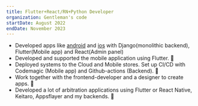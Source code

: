 ```yaml
---
title: Flutter+React/RN+Python Developer
organization: Gentleman's code
startDate: August 2022
endDate: November 2023
---
```


- Developed apps like [android](https://play.google.com/store/apps/details?id=ru.promocod.app) and [ios](https://apps.apple.com/us/app/%D0%BF%D1%80%D0%BE%D0%BC%D0%BE%D0%BA%D0%BE%D0%B4%D1%8B-%D0%B8-%D1%82%D0%BE%D1%87%D0%BA%D0%B0/id6455941382) with Django(monolithic backend), Flutter(Mobile app) and React(Admin panel)
- Developed and supported the mobile application using Flutter. 🎉
- Deployed systems to the Cloud and Mobile stores. Set up CI/CD with Codemagic (Mobile app) and Github-actions (Backend). 🎉
- Work together with the frontend-developer and a designer to create apps. 🎉
- Developed a lot of arbitration applications using Flutter or React Native, Keitaro, Appsflayer and my backends. 🎉
